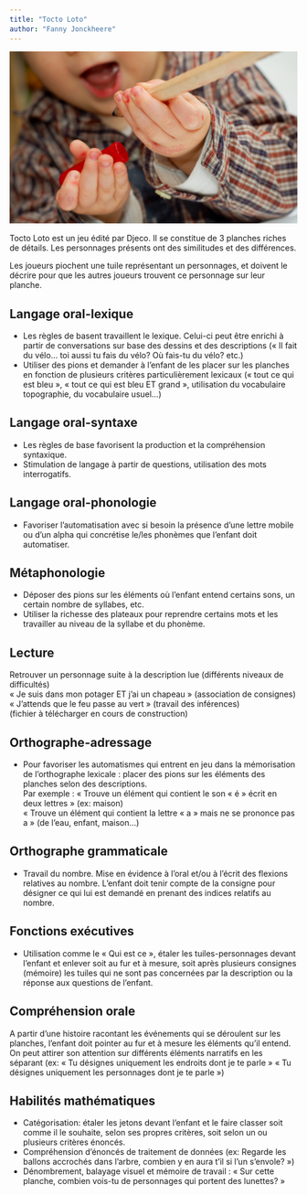 ```yaml
---
title: "Tocto Loto"
author: "Fanny Jonckheere"
---
```


![](/static/img/cropped-4176463964_be7d765ef9_o-1.jpg)

Tocto Loto est un jeu édité par Djeco. Il se constitue de 3 planches riches de détails. Les personnages présents ont des similitudes et des différences.

Les joueurs piochent une tuile représentant un personnages, et doivent le décrire pour que les autres joueurs trouvent ce personnage sur leur planche.

## Langage oral-lexique

*   Les règles de basent travaillent le lexique. Celui-ci peut être enrichi à partir de conversations sur base des dessins et des descriptions (« Il fait du vélo… toi aussi tu fais du vélo? Où fais-tu du vélo? etc.)
*   Utiliser des pions et demander à l’enfant de les placer sur les planches en fonction de plusieurs critères particulièrement lexicaux (« tout ce qui est bleu », « tout ce qui est bleu ET grand », utilisation du vocabulaire topographie, du vocabulaire usuel…)

## Langage oral-syntaxe

*   Les règles de base favorisent la production et la compréhension syntaxique.
*   Stimulation de langage à partir de questions, utilisation des mots interrogatifs.

## Langage oral-phonologie

*   Favoriser l’automatisation avec si besoin la présence d’une lettre mobile ou d’un alpha qui concrétise le/les phonèmes que l’enfant doit automatiser.

## Métaphonologie

*   Déposer des pions sur les éléments où l’enfant entend certains sons, un certain nombre de syllabes, etc.
*   Utiliser la richesse des plateaux pour reprendre certains mots et les travailler au niveau de la syllabe et du phonème.

## Lecture

Retrouver un personnage suite à la description lue (différents niveaux de difficultés)  
« Je suis dans mon potager ET j’ai un chapeau » (association de consignes)  
« J’attends que le feu passe au vert » (travail des inférences)  
(fichier à télécharger en cours de construction)

## Orthographe-adressage

*   Pour favoriser les automatismes qui entrent en jeu dans la mémorisation de l’orthographe lexicale : placer des pions sur les éléments des planches selon des descriptions.  
    Par exemple : « Trouve un élément qui contient le son « é » écrit en deux lettres » (ex: maison)  
    « Trouve un élément qui contient la lettre « a » mais ne se prononce pas a » (de l’eau, enfant, maison…)

## Orthographe grammaticale

*   Travail du nombre. Mise en évidence à l’oral et/ou à l’écrit des flexions relatives au nombre. L’enfant doit tenir compte de la consigne pour désigner ce qui lui est demandé en prenant des indices relatifs au nombre.

## Fonctions exécutives

*   Utilisation comme le « Qui est ce », étaler les tuiles-personnages devant l’enfant et enlever soit au fur et à mesure, soit après plusieurs consignes (mémoire) les tuiles qui ne sont pas concernées par la description ou la réponse aux questions de l’enfant.

## Compréhension orale

A partir d’une histoire racontant les événements qui se déroulent sur les planches, l’enfant doit pointer au fur et à mesure les éléments qu’il entend. On peut attirer son attention sur différents éléments narratifs en les séparant (ex: « Tu désignes uniquement les endroits dont je te parle » « Tu désignes uniquement les personnages dont je te parle »)

## Habilités mathématiques

*   Catégorisation: étaler les jetons devant l’enfant et le faire classer soit comme il le souhaite, selon ses propres critères, soit selon un ou plusieurs critères énoncés.
*   Compréhension d’énoncés de traitement de données (ex: Regarde les ballons accrochés dans l’arbre, combien y en aura t’il si l’un s’envole? »)
*   Dénombrement, balayage visuel et mémoire de travail : « Sur cette planche, combien vois-tu de personnages qui portent des lunettes? »